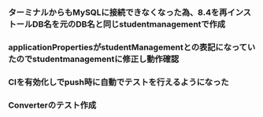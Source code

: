 ### ターミナルからもMySQLに接続できなくなった為、8.4を再インストールDB名を元のDB名と同じstudentmanagementで作成

### applicationPropertiesがstudentManagementとの表記になっていたのでstudentmanagementに修正し動作確認

### CIを有効化しでpush時に自動でテストを行えるようになった

### Converterのテスト作成






